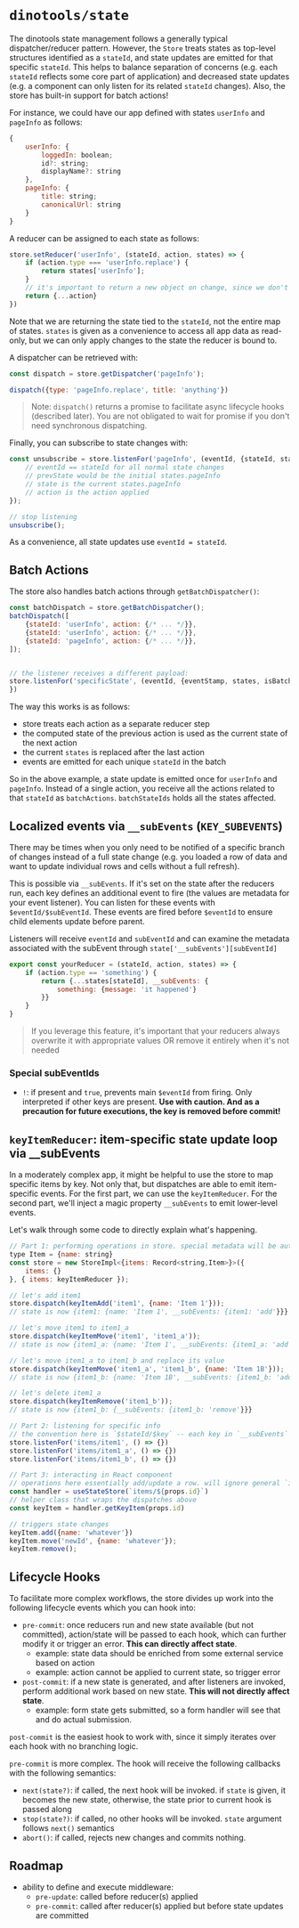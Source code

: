 # `dinotools/state`

The dinotools state management follows a generally typical dispatcher/reducer pattern.  However, the `Store` treats states as top-level structures identified as a `stateId`, and state updates are emitted for that specific `stateId`. This helps to balance separation of concerns (e.g. each `stateId` reflects some core part of application) and decreased state updates (e.g. a component can only listen for its related `stateId` changes). Also, the store has built-in support for batch actions!

For instance, we could have our app defined with states `userInfo` and `pageInfo` as follows:

```javascript
{
    userInfo: {
        loggedIn: boolean;
        id?: string;
        displayName?: string
    },
    pageInfo: {
        title: string;
        canonicalUrl: string
    }
}
```

A reducer can be assigned to each state as follows:

```javascript
store.setReducer('userInfo', (stateId, action, states) => {
    if (action.type === 'userInfo.replace') {
        return states['userInfo'];
    }
    // it's important to return a new object on change, since we don't do a deep diff of objects
    return {...action}
})
```

Note that we are returning the state tied to the `stateId`, not the entire map of states. `states` is given as a convenience to access all app data as read-only, but we can only apply changes to the state the reducer is bound to.

A dispatcher can be retrieved with:

```javascript
const dispatch = store.getDispatcher('pageInfo');

dispatch({type: 'pageInfo.replace', title: 'anything'})
```

> Note: `dispatch()` returns a promise to facilitate async lifecycle hooks (described later). You are not obligated to wait for promise if you don't need synchronous dispatching.

Finally, you can subscribe to state changes with:

```javascript
const unsubscribe = store.listenFor('pageInfo', (eventId, {stateId, state, prevState, states, action }) => {
    // eventId == stateId for all normal state changes
    // prevState would be the initial states.pageInfo
    // state is the current states.pageInfo
    // action is the action applied
});

// stop listening
unsubscribe();
```

As a convenience, all state updates use `eventId = stateId`.

## Batch Actions

The store also handles batch actions through `getBatchDispatcher()`:

```javascript
const batchDispatch = store.getBatchDispatcher();
batchDispatch([
    {stateId: 'userInfo', action: {/* ... */}},
    {stateId: 'userInfo', action: {/* ... */}},
    {stateId: 'pageInfo', action: {/* ... */}},
]);


// the listener receives a different payload:
store.listenFor('specificState', (eventId, {eventStamp, states, isBatch, batchStateIds, batchActions, prevStates}) => {
})
```

The way this works is as follows:

- store treats each action as a separate reducer step
- the computed state of the previous action is used as the current state of the next action
- the current `states` is replaced after the last action
- events are emitted for each unique `stateId` in the batch

So in the above example, a state update is emitted once for `userInfo` and `pageInfo`. Instead of a single action, you receive all the actions related to that `stateId` as `batchActions`. `batchStateIds` holds all the states affected.

## Localized events via `__subEvents` (`KEY_SUBEVENTS`)

There may be times when you only need to be notified of a specific branch of changes instead of a full state change (e.g. you loaded a row of data and want to update individual rows and cells without a full refresh).

This is possible via `__subEvents`. If it's set on the state after the reducers run, each key defines an additional event to fire (the values are metadata for your event listener). You can listen for these events with `$eventId/$subEventId`. These events are fired before `$eventId` to ensure child elements update before parent.

Listeners will receive `eventId` and `subEventId` and can examine the metadata associated with the subEvent through `state['__subEvents'][subEventId]`

```javascript
export const yourReducer = (stateId, action, states) => {
    if (action.type == 'something') {
        return {...states[stateId], __subEvents: {
            something: {message: 'it happened'}
        }}
    }
}
```

> If you leverage this feature, it's important that your reducers always overwrite it with appropriate values OR remove it entirely when it's not needed

### Special subEventIds

- `!`: if present and `true`, prevents main `$eventId` from firing. Only interpreted if other keys are present. **Use with caution. And as a precaution for future executions, the key is removed before commit!**

## `keyItemReducer`: item-specific state update loop via __subEvents

In a moderately complex app, it might be helpful to use the store to map specific items by key. Not only that, but dispatches are able to emit item-specific events. For the first part, we can use the `keyItemReducer`. For the second part, we'll inject a magic property `__subEvents` to emit lower-level events.

Let's walk through some code to directly explain what's happening.

```javascript
// Part 1: performing operations in store. special metadata will be automatically injected
type Item = {name: string}
const store = new StoreImpl<{items: Record<string,Item>}>({
    items: {}
}, { items: keyItemReducer });

// let's add item1
store.dispatch(keyItemAdd('item1', {name: 'Item 1'}));
// state is now {item1: {name: 'Item 1', __subEvents: {item1: 'add'}}}

// let's move item1 to item1_a
store.dispatch(keyItemMove('item1', 'item1_a'));
// state is now {item1_a: {name: 'Item 1', __subEvents: {item1_a: 'add', item1: 'remove'}}}

// let's move item1_a to item1_b and replace its value
store.dispatch(keyItemMove('item1_a', 'item1_b', {name: 'Item 1B'}));
// state is now {item1_b: {name: 'Item 1B', __subEvents: {item1_b: 'add', item1_a: 'remove'}}}

// let's delete item1_a
store.dispatch(keyItemRemove('item1_b'));
// state is now {item1_b: {__subEvents: {item1_b: 'remove'}}}

// Part 2: listening for specific info
// the convention here is `$stateId/$key` -- each key in `__subEvents` will generate a subevent
store.listenFor('items/item1', () => {})
store.listenFor('items/item1_a', () => {})
store.listenFor('items/item1_b', () => {})

// Part 3: interacting in React component
// operations here essentially add/update a row. will ignore general `items` updates
const handler = useStateStore(`items/${props.id}`)
// helper class that wraps the dispatches above
const keyItem = handler.getKeyItem(props.id)

// triggers state changes
keyItem.add({name: 'whatever'})
keyItem.move('newId', {name: 'whatever'});
keyItem.remove();
```

## Lifecycle Hooks

To facilitate more complex workflows, the store divides up work into the following lifecycle events which you can hook into:

- `pre-commit`: once reducers run and new state available (but not committed), action/state will be passed to each hook, which can further modify it or trigger an error. **This can directly affect state**.
  - example: state data should be enriched from some external service based on action
  - example: action cannot be applied to current state, so trigger error
- `post-commit`: if a new state is generated, and after listeners are invoked, perform additional work based on new state. **This will not directly affect state**.
  - example: form state gets submitted, so a form handler will see that and do actual submission.

`post-commit` is the easiest hook to work with, since it simply iterates over each hook with no branching logic.

`pre-commit` is more complex. The hook will receive the following callbacks with the following semantics:

- `next(state?)`: if called, the next hook will be invoked. if `state` is given, it becomes the new state, otherwise, the state prior to current hook is passed along
- `stop(state?)`: if called, no other hooks will be invoked. `state` argument follows `next()` semantics
- `abort()`: if called, rejects new changes and commits nothing.

## Roadmap

- ability to define and execute middleware:
  - `pre-update`: called before reducer(s) applied
  - `pre-commit`: called after reducer(s) applied but before state updates are committed
